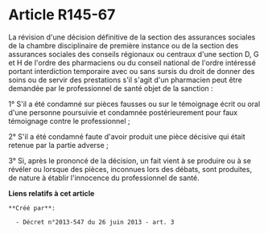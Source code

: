 # Article R145-67

La révision d'une décision définitive de la section des assurances sociales de la chambre disciplinaire de première instance
ou de la section des assurances sociales des conseils régionaux ou centraux d'une section D, G et H de l'ordre des
pharmaciens ou du conseil national de l'ordre intéressé portant interdiction temporaire avec ou sans sursis du droit de
donner des soins ou de servir des prestations s'il s'agit d'un pharmacien peut être demandée par le professionnel de santé
objet de la sanction : 

1° S'il a été condamné sur pièces fausses ou sur le témoignage écrit ou oral d'une personne poursuivie et condamnée
postérieurement pour faux témoignage contre le professionnel ; 

2° S'il a été condamné faute d'avoir produit une pièce décisive qui était retenue par la partie adverse ; 

3° Si, après le prononcé de la décision, un fait vient à se produire ou à se révéler ou lorsque des pièces, inconnues lors
des débats, sont produites, de nature à établir l'innocence du professionnel de santé.

**Liens relatifs à cet article**

	**Créé par**:

	  - Décret n°2013-547 du 26 juin 2013 - art. 3
